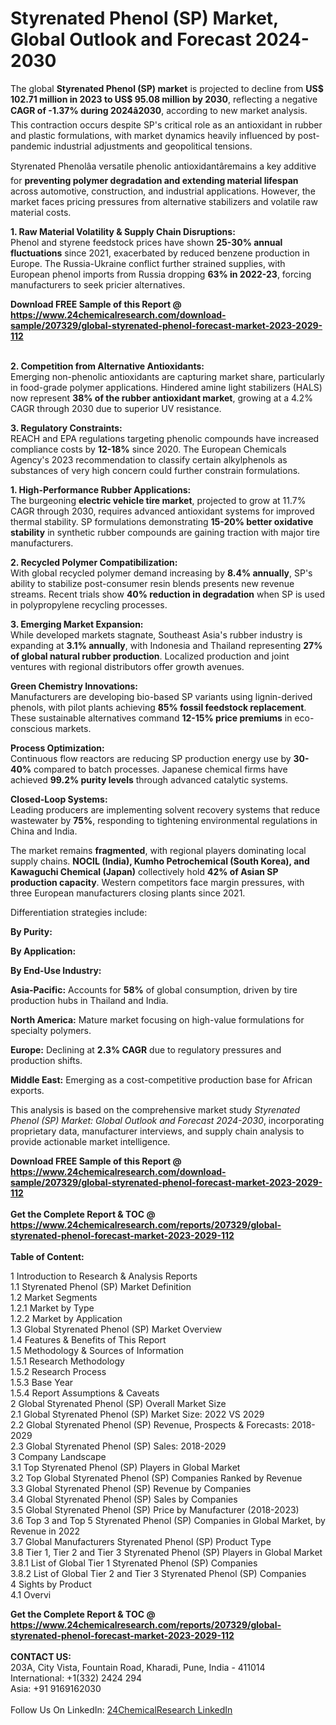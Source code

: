 <h1>Styrenated Phenol (SP) Market, Global Outlook and Forecast 2024-2030</h1><p>The global <strong>Styrenated Phenol (SP) market</strong> is projected to decline from <strong>US$ 102.71 million in 2023 to US$ 95.08 million by 2030</strong>, reflecting a negative <strong>CAGR of -1.37% during 2024â2030</strong>, according to new market analysis. This contraction occurs despite SP's critical role as an antioxidant in rubber and plastic formulations, with market dynamics heavily influenced by post-pandemic industrial adjustments and geopolitical tensions.</p><p>Styrenated Phenolâa versatile phenolic antioxidantâremains a key additive for <strong>preventing polymer degradation and extending material lifespan</strong> across automotive, construction, and industrial applications. However, the market faces pricing pressures from alternative stabilizers and volatile raw material costs.</p><p><strong>1. Raw Material Volatility &amp; Supply Chain Disruptions:</strong><br>
Phenol and styrene feedstock prices have shown <strong>25-30% annual fluctuations</strong> since 2021, exacerbated by reduced benzene production in Europe. The Russia-Ukraine conflict further strained supplies, with European phenol imports from Russia dropping <strong>63% in 2022-23</strong>, forcing manufacturers to seek pricier alternatives.</p><div><b>Download FREE Sample of this Report @ 
            <a href="https://www.24chemicalresearch.com/download-sample/207329/global-styrenated-phenol-forecast-market-2023-2029-112">
            https://www.24chemicalresearch.com/download-sample/207329/global-styrenated-phenol-forecast-market-2023-2029-112</a></b></div><br><p><strong>2. Competition from Alternative Antioxidants:</strong><br>
Emerging non-phenolic antioxidants are capturing market share, particularly in food-grade polymer applications. Hindered amine light stabilizers (HALS) now represent <strong>38% of the rubber antioxidant market</strong>, growing at a 4.2% CAGR through 2030 due to superior UV resistance.</p><p><strong>3. Regulatory Constraints:</strong><br>
REACH and EPA regulations targeting phenolic compounds have increased compliance costs by <strong>12-18%</strong> since 2020. The European Chemicals Agency's 2023 recommendation to classify certain alkylphenols as substances of very high concern could further constrain formulations.</p><p><strong>1. High-Performance Rubber Applications:</strong><br>
The burgeoning <strong>electric vehicle tire market</strong>, projected to grow at 11.7% CAGR through 2030, requires advanced antioxidant systems for improved thermal stability. SP formulations demonstrating <strong>15-20% better oxidative stability</strong> in synthetic rubber compounds are gaining traction with major tire manufacturers.</p><p><strong>2. Recycled Polymer Compatibilization:</strong><br>
With global recycled polymer demand increasing by <strong>8.4% annually</strong>, SP's ability to stabilize post-consumer resin blends presents new revenue streams. Recent trials show <strong>40% reduction in degradation</strong> when SP is used in polypropylene recycling processes.</p><p><strong>3. Emerging Market Expansion:</strong><br>
While developed markets stagnate, Southeast Asia's rubber industry is expanding at <strong>3.1% annually</strong>, with Indonesia and Thailand representing <strong>27% of global natural rubber production</strong>. Localized production and joint ventures with regional distributors offer growth avenues.</p><p><strong>Green Chemistry Innovations:</strong><br>
Manufacturers are developing bio-based SP variants using lignin-derived phenols, with pilot plants achieving <strong>85% fossil feedstock replacement</strong>. These sustainable alternatives command <strong>12-15% price premiums</strong> in eco-conscious markets.</p><p><strong>Process Optimization:</strong><br>
Continuous flow reactors are reducing SP production energy use by <strong>30-40%</strong> compared to batch processes. Japanese chemical firms have achieved <strong>99.2% purity levels</strong> through advanced catalytic systems.</p><p><strong>Closed-Loop Systems:</strong><br>
Leading producers are implementing solvent recovery systems that reduce wastewater by <strong>75%</strong>, responding to tightening environmental regulations in China and India.</p><p>The market remains <strong>fragmented</strong>, with regional players dominating local supply chains. <strong>NOCIL (India), Kumho Petrochemical (South Korea), and Kawaguchi Chemical (Japan)</strong> collectively hold <strong>42% of Asian SP production capacity</strong>. Western competitors face margin pressures, with three European manufacturers closing plants since 2021.</p><p>Differentiation strategies include:</p><p><strong>By Purity:</strong></p><p><strong>By Application:</strong></p><p><strong>By End-Use Industry:</strong></p><p><strong>Asia-Pacific:</strong> Accounts for <strong>58%</strong> of global consumption, driven by tire production hubs in Thailand and India.</p><p><strong>North America:</strong> Mature market focusing on high-value formulations for specialty polymers.</p><p><strong>Europe:</strong> Declining at <strong>2.3% CAGR</strong> due to regulatory pressures and production shifts.</p><p><strong>Middle East:</strong> Emerging as a cost-competitive production base for African exports.</p><p>This analysis is based on the comprehensive market study <em>Styrenated Phenol (SP) Market: Global Outlook and Forecast 2024-2030</em>, incorporating proprietary data, manufacturer interviews, and supply chain analysis to provide actionable market intelligence.</p><div><b>Download FREE Sample of this Report @ 
            <a href="https://www.24chemicalresearch.com/download-sample/207329/global-styrenated-phenol-forecast-market-2023-2029-112">
            https://www.24chemicalresearch.com/download-sample/207329/global-styrenated-phenol-forecast-market-2023-2029-112</a></b></div><br><div><b>Get the Complete Report & TOC @ 
            <a href="https://www.24chemicalresearch.com/reports/207329/global-styrenated-phenol-forecast-market-2023-2029-112">
            https://www.24chemicalresearch.com/reports/207329/global-styrenated-phenol-forecast-market-2023-2029-112</a></b></div><br>
            <b>Table of Content:</b><p>1 Introduction to Research & Analysis Reports<br />
    1.1 Styrenated Phenol (SP) Market Definition<br />
    1.2 Market Segments<br />
        1.2.1 Market by Type<br />
        1.2.2 Market by Application<br />
    1.3 Global Styrenated Phenol (SP) Market Overview<br />
    1.4 Features & Benefits of This Report<br />
    1.5 Methodology & Sources of Information<br />
        1.5.1 Research Methodology<br />
        1.5.2 Research Process<br />
        1.5.3 Base Year<br />
        1.5.4 Report Assumptions & Caveats<br />
2 Global Styrenated Phenol (SP) Overall Market Size<br />
    2.1 Global Styrenated Phenol (SP) Market Size: 2022 VS 2029<br />
    2.2 Global Styrenated Phenol (SP) Revenue, Prospects & Forecasts: 2018-2029<br />
    2.3 Global Styrenated Phenol (SP) Sales: 2018-2029<br />
3 Company Landscape<br />
    3.1 Top Styrenated Phenol (SP) Players in Global Market<br />
    3.2 Top Global Styrenated Phenol (SP) Companies Ranked by Revenue<br />
    3.3 Global Styrenated Phenol (SP) Revenue by Companies<br />
    3.4 Global Styrenated Phenol (SP) Sales by Companies<br />
    3.5 Global Styrenated Phenol (SP) Price by Manufacturer (2018-2023)<br />
    3.6 Top 3 and Top 5 Styrenated Phenol (SP) Companies in Global Market, by Revenue in 2022<br />
    3.7 Global Manufacturers Styrenated Phenol (SP) Product Type<br />
    3.8 Tier 1, Tier 2 and Tier 3 Styrenated Phenol (SP) Players in Global Market<br />
        3.8.1 List of Global Tier 1 Styrenated Phenol (SP) Companies<br />
        3.8.2 List of Global Tier 2 and Tier 3 Styrenated Phenol (SP) Companies<br />
4 Sights by Product<br />
    4.1 Overvi</p><div><b>Get the Complete Report & TOC @ 
            <a href="https://www.24chemicalresearch.com/reports/207329/global-styrenated-phenol-forecast-market-2023-2029-112">
            https://www.24chemicalresearch.com/reports/207329/global-styrenated-phenol-forecast-market-2023-2029-112</a></b></div><br><b>CONTACT US:</b><br>
            203A, City Vista, Fountain Road, Kharadi, Pune, India - 411014<br>
            International: +1(332) 2424 294<br>
            Asia: +91 9169162030 <br><br>
            Follow Us On LinkedIn: <a href="https://www.linkedin.com/company/24chemicalresearch/">24ChemicalResearch LinkedIn</a>
